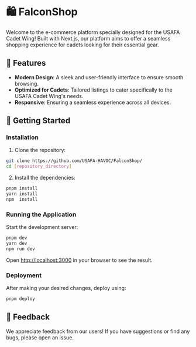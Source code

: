 
# 🛍️ FalconShop

Welcome to the e-commerce platform specially designed for the USAFA Cadet Wing! Built with Next.js, our platform aims to offer a seamless shopping experience for cadets looking for their essential gear.

## 🌟 Features

- **Modern Design**: A sleek and user-friendly interface to ensure smooth browsing.
- **Optimized for Cadets**: Tailored listings to cater specifically to the USAFA Cadet Wing's needs.
- **Responsive**: Ensuring a seamless experience across all devices.

## 🚀 Getting Started



### Installation

1. Clone the repository:

```bash
git clone https://github.com/USAFA-HAVOC/FalconShop/
cd [repository_directory]
```

2. Install the dependencies:

```bash
pnpm install
yarn install 
npm  install

```

### Running the Application

Start the development server:

```bash
pnpm dev
yarn dev 
npm run dev
```

Open [http://localhost:3000](http://localhost:3000) in your browser to see the result.

### Deployment

After making your desired changes, deploy using:

```bash
pnpm deploy
```

## 💌 Feedback

We appreciate feedback from our users! If you have suggestions or find any bugs, please open an issue.

